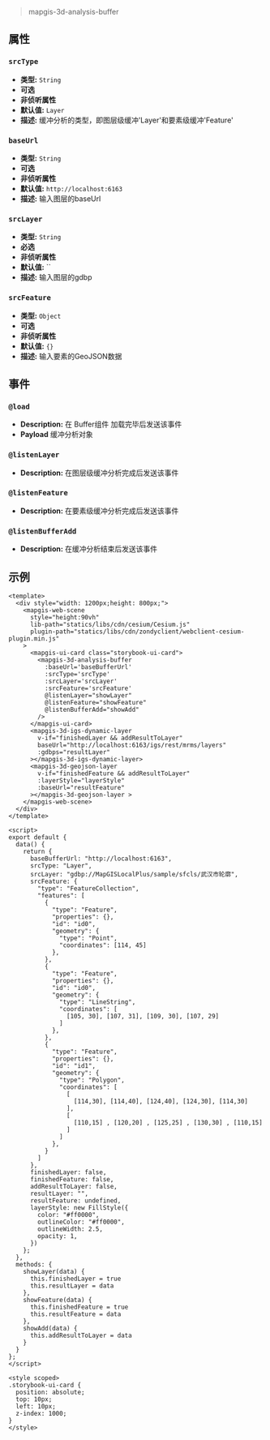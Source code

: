 > mapgis-3d-analysis-buffer

## 属性

### `srcType`

- **类型:** `String`
- **可选**
- **非侦听属性**
- **默认值:** `Layer`
- **描述:** 缓冲分析的类型，即图层级缓冲'Layer'和要素级缓冲'Feature'

### `baseUrl`

- **类型:** `String`
- **可选**
- **非侦听属性**
- **默认值:** `http://localhost:6163`
- **描述:** 输入图层的baseUrl

### `srcLayer`

- **类型:** `String`
- **必选**
- **非侦听属性**
- **默认值:** ``
- **描述:** 输入图层的gdbp

### `srcFeature`

- **类型:** `Object`
- **可选**
- **非侦听属性**
- **默认值:** `{}`
- **描述:** 输入要素的GeoJSON数据

## 事件

### `@load`

- **Description:** 在 Buffer组件 加载完毕后发送该事件
- **Payload** 缓冲分析对象

### `@listenLayer`

- **Description:** 在图层级缓冲分析完成后发送该事件

### `@listenFeature`

- **Description:** 在要素级缓冲分析完成后发送该事件

### `@listenBufferAdd`

- **Description:** 在缓冲分析结束后发送该事件


## 示例

```vue
<template>
  <div style="width: 1200px;height: 800px;">
    <mapgis-web-scene
      style="height:90vh"
      lib-path="statics/libs/cdn/cesium/Cesium.js"
      plugin-path="statics/libs/cdn/zondyclient/webclient-cesium-plugin.min.js"
    >
      <mapgis-ui-card class="storybook-ui-card">
        <mapgis-3d-analysis-buffer 
          :baseUrl='baseBufferUrl'
          :srcType='srcType'
          :srcLayer='srcLayer'
          :srcFeature='srcFeature'
          @listenLayer="showLayer" 
          @listenFeature="showFeature"
          @listenBufferAdd="showAdd"
        />
      </mapgis-ui-card>
      <mapgis-3d-igs-dynamic-layer 
        v-if="finishedLayer && addResultToLayer" 
        baseUrl="http://localhost:6163/igs/rest/mrms/layers" 
        :gdbps="resultLayer"
      ></mapgis-3d-igs-dynamic-layer>
      <mapgis-3d-geojson-layer 
        v-if="finishedFeature && addResultToLayer" 
        :layerStyle="layerStyle" 
        :baseUrl="resultFeature"
      ></mapgis-3d-geojson-layer >
    </mapgis-web-scene>
  </div>
</template>

<script>
export default {
  data() {
    return {
      baseBufferUrl: "http://localhost:6163",
      srcType: "Layer",
      srcLayer: "gdbp://MapGISLocalPlus/sample/sfcls/武汉市轮廓",
      srcFeature: {
        "type": "FeatureCollection",
        "features": [
          {
            "type": "Feature",
            "properties": {},
            "id": "id0",
            "geometry": {
              "type": "Point",
              "coordinates": [114, 45]
            },
          },
          {
            "type": "Feature",
            "properties": {},
            "id": "id0",
            "geometry": {
              "type": "LineString",
              "coordinates": [
                [105, 30], [107, 31], [109, 30], [107, 29]
              ]
            },
          },
          {
            "type": "Feature",
            "properties": {},
            "id": "id1",
            "geometry": {
              "type": "Polygon",
              "coordinates": [
                [
                  [114,30], [114,40], [124,40], [124,30], [114,30]
                ],
                [
                  [110,15] , [120,20] , [125,25] , [130,30] , [110,15]
                ]
              ]
            },
          }
        ]
      },
      finishedLayer: false,
      finishedFeature: false,
      addResultToLayer: false,
      resultLayer: "",
      resultFeature: undefined,
      layerStyle: new FillStyle({
        color: "#ff0000",
        outlineColor: "#ff0000",
        outlineWidth: 2.5,
        opacity: 1,
      })
    };
  },
  methods: {
    showLayer(data) {
      this.finishedLayer = true
      this.resultLayer = data
    },
    showFeature(data) {
      this.finishedFeature = true
      this.resultFeature = data
    },
    showAdd(data) {
      this.addResultToLayer = data
    }
  }
};
</script>

<style scoped>
.storybook-ui-card {
  position: absolute;
  top: 10px;
  left: 10px;
  z-index: 1000;
}
</style>
```
